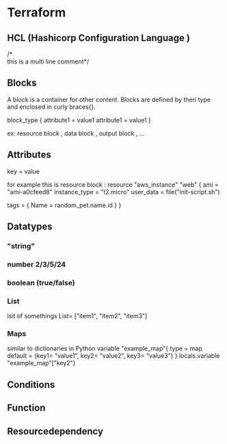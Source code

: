 # Terraform
## HCL (Hashicorp Configuration Language )
 /*   
this is a
multi line
comment*/

## Blocks
A block is a container for other content.
Blocks are defined by theri type and enclosed in curly braces{}.

block_type {
attribute1 = value1
attribute1 = value1
}

ex: resource block , data block , output block , ...

## Attributes

key = value

for example this is resource block :
resource "aws_instance" "web" {
  ami                    = "ami-a0cfeed8"
  instance_type          = "t2.micro"
  user_data              = file("init-script.sh")

  tags = {
    Name = random_pet.name.id
  }
}
## Datatypes

### "string"
### number 2/3/5/24
### boolean (true/false)
### List
lsit of somethings
List= ["item1", "item2", "item3"]
### Maps
similar to dictionaries in Python
variable "example_map"{
type = map
default = {key1= "value1", key2= "value2", key3= "value3"}
}
locals.variable "example_map"["key2"]
## Conditions

## Function

## Resourcedependency



